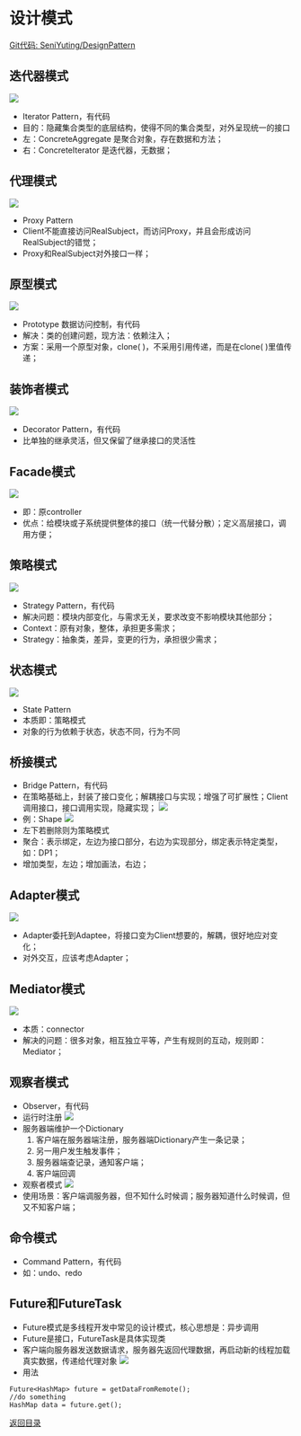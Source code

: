 # 设计模式
[Git代码: SeniYuting/DesignPattern](https://github.com/SeniYuting/DesignPattern)
## 迭代器模式
![](img/iterator.png)
* Iterator Pattern，有代码
* 目的：隐藏集合类型的底层结构，使得不同的集合类型，对外呈现统一的接口
* 左：ConcreteAggregate 是聚合对象，存在数据和方法；
* 右：ConcreteIterator 是迭代器，无数据；

## 代理模式
![](img/proxy.png)
* Proxy Pattern
* Client不能直接访问RealSubject，而访问Proxy，并且会形成访问RealSubject的错觉；
* Proxy和RealSubject对外接口一样；

## 原型模式
![](img/prototype.png)
* Prototype 数据访问控制，有代码
* 解决：类的创建问题，现方法：依赖注入；
* 方案：采用一个原型对象，clone( )，不采用引用传递，而是在clone( )里值传递；

## 装饰者模式
![](img/decorator.png)
* Decorator Pattern，有代码
* 比单独的继承灵活，但又保留了继承接口的灵活性

## Facade模式
![](img/facade.png)
* 即：原controller
* 优点：给模块或子系统提供整体的接口（统一代替分散）；定义高层接口，调用方便；

## 策略模式
![](img/strategy.png)
* Strategy Pattern，有代码
* 解决问题：模块内部变化，与需求无关，要求改变不影响模块其他部分；
* Context：原有对象，整体，承担更多需求；
* Strategy：抽象类，差异，变更的行为，承担很少需求；

## 状态模式
![](img/state.png)
* State Pattern
* 本质即：策略模式
* 对象的行为依赖于状态，状态不同，行为不同

## 桥接模式
* Bridge Pattern，有代码
* 在策略基础上，封装了接口变化；解耦接口与实现；增强了可扩展性；Client调用接口，接口调用实现，隐藏实现；
![](img/bridge.png)
* 例：Shape
![](img/shape.png)
* 左下若删除则为策略模式
* 聚合：表示绑定，左边为接口部分，右边为实现部分，绑定表示特定类型，如：DP1；
* 增加类型，左边；增加画法，右边；

## Adapter模式
![](img/adapter.png)
* Adapter委托到Adaptee，将接口变为Client想要的，解耦，很好地应对变化；
* 对外交互，应该考虑Adapter；

## Mediator模式
![](img/mediator.png)
* 本质：connector
* 解决的问题：很多对象，相互独立平等，产生有规则的互动，规则即：Mediator；

## 观察者模式
* Observer，有代码
* 运行时注册
![](img/register.png)
* 服务器端维护一个Dictionary
    1. 客户端在服务器端注册，服务器端Dictionary产生一条记录；
    2. 另一用户发生触发事件；
    3. 服务器端查记录，通知客户端；
    4. 客户端回调
* 观察者模式
![](img/observer.png)
* 使用场景：客户端调服务器，但不知什么时候调；服务器知道什么时候调，但又不知客户端；

## 命令模式
* Command Pattern，有代码
* 如：undo、redo

## Future和FutureTask
* Future模式是多线程开发中常见的设计模式，核心思想是：异步调用
* Future是接口，FutureTask是具体实现类
* 客户端向服务器发送数据请求，服务器先返回代理数据，再启动新的线程加载真实数据，传递给代理对象
![](img/future.png)
* 用法
```
Future<HashMap> future = getDataFromRemote();
//do something
HashMap data = future.get();
```

[返回目录](../CONTENTS.md)